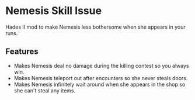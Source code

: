 # Nemesis Skill Issue

Hades II mod to make Nemesis less bothersome when she appears in your runs.

## Features

- Makes Nemesis deal no damage during the killing contest so you always win.
- Makes Nemesis teleport out after encounters so she never steals doors.
- Makes Nemesis infinitely wait around when she appears in the shop so she can't steal any items.

